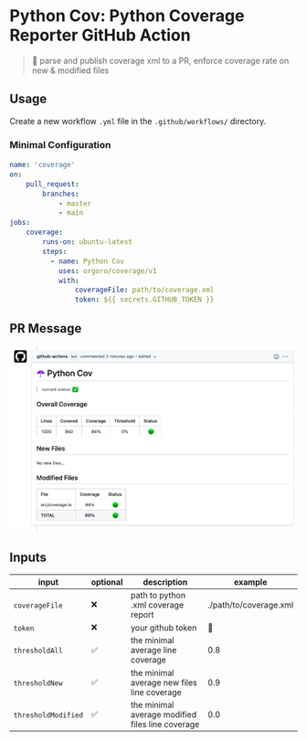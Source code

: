 # Python Cov: Python Coverage Reporter GitHub Action

> 🐍 parse and publish coverage xml to a PR, enforce coverage rate on new & modified files

## Usage

Create a new workflow `.yml` file in the `.github/workflows/` directory.

### Minimal Configuration
```yml
name: 'coverage'
on:
    pull_request:
        branches:
            - master
            - main
jobs:
    coverage:
        runs-on: ubuntu-latest
        steps:
          - name: Python Cov 
            uses: orgoro/coverage/v1
            with:
                coverageFile: path/to/coverage.xml
                token: ${{ secrets.GITHUB_TOKEN }}
```
## PR Message

![message](./images/pr-message.png)

## Inputs

| input               | optional | description                                      | example                |
|---------------------|----------|--------------------------------------------------|------------------------|
| `coverageFile`      | ❌        | path to python .xml coverage report              | ./path/to/coverage.xml |
| `token`             | ❌        | your github token                                | 🤫                     |
| `thresholdAll`      | ✅        | the minimal average line coverage                | 0.8                    |
| `thresholdNew`      | ✅        | the minimal average new files line coverage      | 0.9                    |
| `thresholdModified` | ✅        | the minimal average modified files line coverage | 0.0                    |